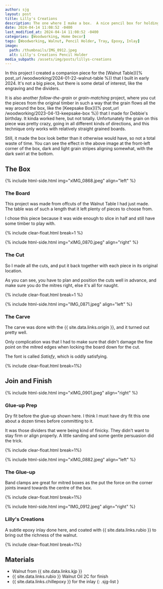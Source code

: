```yaml
---
author: sjg
layout: post
title: Lilly's Creations
description: The one where I make a box.  A nice pencil box for holding pencils.
date: 2024-04-14 11:08:52 -0400
last_modified_at: 2024-04-14 11:08:52 -0400
categories: [Woodworking, Home Decor]
tags: [Woodworking, Walnut, Pencil Holder, Tray, Epoxy, Inlay]
image:
  path: /thumbnails/IMG_0912.jpeg
  alt: Lilly's Creations Pencil Holder
media_subpath: /assets/img/posts/lillys-creations
---
```

In this project I created a companion piece for the [Walnut Table]({% post_url /woodworking/2024-01-22-walnut-table %}) that I built in early 2024. It's not a big piece, but there is some detail of interest, like the engraving and the dividers.

It is also another _follow-the-grain_ or _grain-matching_ project, where you cut the pieces from the original timber in such a way that the grain flows all the way around the box, like the [Keepsake Box]({% post_url /woodworking/2023-04-13-keepsake-box %}) that I made for Debbie's birthday. It kinda worked here, but not totally. Unfortunately the grain on this piece was pretty crazy, going in all different kinds of directions, and this technique only works with relatively straight grained boards.

Still, it made the box look better than it otherwise would have, so not a total waste of time. You can see the effect in the above image at the front-left corner of the box, dark and light grain stripes aligning somewhat, with the dark swirl at the bottom.

## The Box

{% include html-side.html img="xIMG_0868.jpeg" align="left" %}

### The Board

This project was made from offcuts of the Walnut Table I had just made. The table was of such a length that it left plenty of pieces to choose from.

I chose this piece because it was wide enough to slice in half and still have some timber to play with.

{% include clear-float.html break=1 %}

{% include html-side.html img="xIMG_0870.jpeg" align="right" %}

### The Cut

So I made all the cuts, and put it back together with each piece in its original location.

As you can see, you have to plan and position the cuts well in advance, and make sure you do the mitres right, else it's all for naught.

{% include clear-float.html  break=1 %}

{% include html-side.html img="IMG_0871.jpeg" align="left" %}

### The Carve

The carve was done with the {{ site.data.links.origin }}, and it turned out pretty well.

Only complication was that I had to make sure that didn't damage the fine point on the mitred edges when locking the board down for the cut.

The font is called _Satisfy_, which is oddly satisfying.

{% include clear-float.html break=1%}

## Join and Finish

{% include html-side.html img="xIMG_0901.jpeg" align="right" %}

### Glue-up Prep

Dry fit before the glue-up shown here. I think I must have dry fit this one about a dozen times before committing to it.

It was those dividers that were being kind of finicky. They didn't want to stay firm or align properly. A little sanding and some gentle persuasion did the trick.

{% include clear-float.html break=1%}

{% include html-side.html img="xIMG_0882.jpeg" align="left" %}

### The Glue-up

Band clamps are great for mitred boxes as the put the force on the corner joints inward towards the centre of the box.

{% include clear-float.html break=1%}

{% include html-side.html img="IMG_0912.jpeg" align="right" %}

### Lilly's Creations

A subtle epoxy inlay done here, and coated with {{ site.data.links.rubio }} to bring out the richness of the walnut.

{% include clear-float.html break=1%}

## Materials

- Walnut from {{ site.data.links.kjp }}
- {{ site.data.links.rubio }} Walnut Oil 2C for finish
- {{ site.data.links.chillepoxy }} for the inlay
{: .sjg-list }
